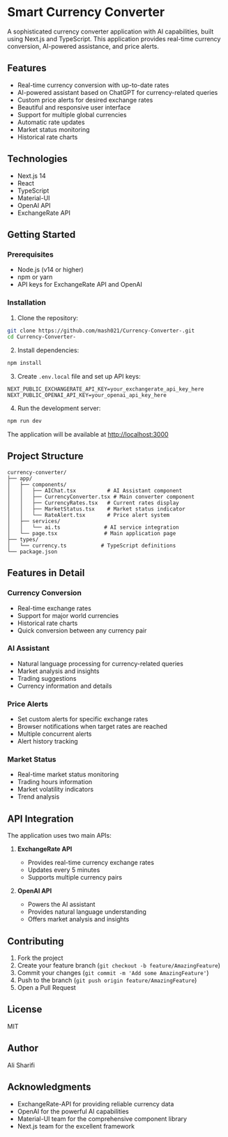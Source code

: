 # Smart Currency Converter

A sophisticated currency converter application with AI capabilities, built using Next.js and TypeScript. This application provides real-time currency conversion, AI-powered assistance, and price alerts.

## Features

- Real-time currency conversion with up-to-date rates
- AI-powered assistant based on ChatGPT for currency-related queries
- Custom price alerts for desired exchange rates
- Beautiful and responsive user interface
- Support for multiple global currencies
- Automatic rate updates
- Market status monitoring
- Historical rate charts

## Technologies

- Next.js 14
- React
- TypeScript
- Material-UI
- OpenAI API
- ExchangeRate API

## Getting Started

### Prerequisites

- Node.js (v14 or higher)
- npm or yarn
- API keys for ExchangeRate API and OpenAI

### Installation

1. Clone the repository:

```bash
git clone https://github.com/mash021/Currency-Converter-.git
cd Currency-Converter-
```

2. Install dependencies:

```bash
npm install
```

3. Create `.env.local` file and set up API keys:

```
NEXT_PUBLIC_EXCHANGERATE_API_KEY=your_exchangerate_api_key_here
NEXT_PUBLIC_OPENAI_API_KEY=your_openai_api_key_here
```

4. Run the development server:

```bash
npm run dev
```

The application will be available at [http://localhost:3000](http://localhost:3000)

## Project Structure

```
currency-converter/
├── app/
│   ├── components/
│   │   ├── AIChat.tsx          # AI Assistant component
│   │   ├── CurrencyConverter.tsx # Main converter component
│   │   ├── CurrencyRates.tsx   # Current rates display
│   │   ├── MarketStatus.tsx    # Market status indicator
│   │   └── RateAlert.tsx       # Price alert system
│   ├── services/
│   │   └── ai.ts              # AI service integration
│   └── page.tsx               # Main application page
├── types/
│   └── currency.ts           # TypeScript definitions
└── package.json
```

## Features in Detail

### Currency Conversion

- Real-time exchange rates
- Support for major world currencies
- Historical rate charts
- Quick conversion between any currency pair

### AI Assistant

- Natural language processing for currency-related queries
- Market analysis and insights
- Trading suggestions
- Currency information and details

### Price Alerts

- Set custom alerts for specific exchange rates
- Browser notifications when target rates are reached
- Multiple concurrent alerts
- Alert history tracking

### Market Status

- Real-time market status monitoring
- Trading hours information
- Market volatility indicators
- Trend analysis

## API Integration

The application uses two main APIs:

1. **ExchangeRate API**

   - Provides real-time currency exchange rates
   - Updates every 5 minutes
   - Supports multiple currency pairs

2. **OpenAI API**
   - Powers the AI assistant
   - Provides natural language understanding
   - Offers market analysis and insights

## Contributing

1. Fork the project
2. Create your feature branch (`git checkout -b feature/AmazingFeature`)
3. Commit your changes (`git commit -m 'Add some AmazingFeature'`)
4. Push to the branch (`git push origin feature/AmazingFeature`)
5. Open a Pull Request

## License

MIT

## Author

 Ali Sharifi

## Acknowledgments

- ExchangeRate-API for providing reliable currency data
- OpenAI for the powerful AI capabilities
- Material-UI team for the comprehensive component library
- Next.js team for the excellent framework
